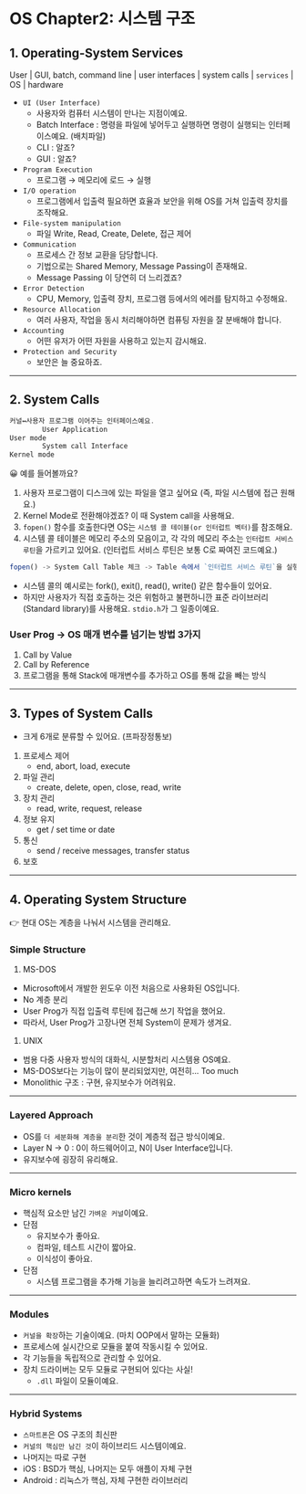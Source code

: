 # OS Chapter2: 시스템 구조

## 1. Operating-System Services

User | GUI, batch, command line | user interfaces | system calls | `services` | OS | hardware

- `UI (User Interface)`
    - 사용자와 컴퓨터 시스템이 만나는 지점이예요.
    - Batch Interface : 명령을 파일에 넣어두고 실행하면 명령이 실행되는 인터페이스예요. (배치파일)
    - CLI : 알죠?
    - GUI : 알죠?
- `Program Execution`
    - 프로그램 → 메모리에 로드 → 실행
- `I/O operation`
    - 프로그램에서 입출력 필요하면 효율과 보안을 위해 OS를 거쳐 입출력 장치를 조작해요.
- `File-system manipulation`
    - 파일 Write, Read, Create, Delete, 접근 제어
- `Communication`
    - 프로세스 간 정보 교환을 담당합니다.
    - 기법으로는 Shared Memory, Message Passing이 존재해요.
    - Message Passing 이 당연히 더 느리겠죠?
- `Error Detection`
    - CPU, Memory, 입출력 장치, 프로그램 등에서의 에러를 탐지하고 수정해요.
- `Resource Allocation`
    - 여러 사용자, 작업을 동시 처리해야하면 컴퓨팅 자원을 잘 분배해야 합니다.
- `Accounting`
    - 어떤 유저가 어떤 자원을 사용하고 있는지 감시해요.
- `Protection and Security`
    - 보안은 늘 중요하죠.

---

## 2. System Calls

```jsx
커널↔사용자 프로그램 이어주는 인터페이스예요.
		User Application
User mode
		System call Interface
Kernel mode
```

😀 예를 들어볼까요?

1. 사용자 프로그램이 디스크에 있는 파일을 열고 싶어요 (즉, 파일 시스템에 접근 원해요.)
2. Kernel Mode로 전환해야겠죠? 이 때 System call을 사용해요.
3. `fopen()` 함수를 호출한다면 OS는 `시스템 콜 테이블(or 인터럽트 벡터)`를 참조해요.
4. 시스템 콜 테이블은 메모리 주소의 모음이고, 각 각의 메모리 주소는 `인터럽트 서비스 루틴`을 가르키고 있어요. (인터럽트 서비스 루틴은 보통 C로 짜여진 코드예요.)

```jsx
fopen() -> System Call Table 체크 -> Table 속에서 `인터럽트 서비스 루틴`을 실행해요.
```

- 시스템 콜의 예시로는 fork(), exit(), read(), write() 같은 함수들이 있어요.
- 하지만 사용자가 직접 호출하는 것은 위험하고 불편하니깐 표준 라이브러리(Standard library)를 사용해요. `stdio.h`가 그 일종이예요.

### User Prog → OS 매개 변수를 넘기는 방법 3가지

1. Call by Value 
2. Call by Reference
3. 프로그램을 통해 Stack에 매개변수를 추가하고 OS를 통해 값을 빼는 방식

---

## 3. Types of System Calls

- 크게 6개로 분류할 수 있어요. (프파장정통보)
1. 프로세스 제어
    - end, abort, load, execute
2. 파일 관리
    - create, delete, open, close, read, write
3. 장치 관리
    - read, write, request, release
4. 정보 유지
    - get / set time or date
5. 통신
    - send / receive messages, transfer status
6. 보호

---

## 4. Operating System Structure

👉 현대 OS는 계층을 나눠서 시스템을 관리해요.

### Simple Structure

1. MS-DOS
- Microsoft에서 개발한 윈도우 이전 처음으로 사용화된 OS입니다.
- No 계층 분리
- User Prog가 직접 입출력 루틴에 접근해 쓰기 작업을 했어요.
- 따라서, User Prog가 고장나면 전체 System이 문제가 생겨요.
1. UNIX
- 범용 다중 사용자 방식의 대화식, 시분할처리 시스템용 OS예요.
- MS-DOS보다는 기능이 많이 분리되었지만, 여전히... Too much
- Monolithic 구조 : 구현, 유지보수가 어려워요.

---

### Layered Approach

- OS를 `더 세분화해 계층을 분리`한 것이 계층적 접근 방식이예요.
- Layer N → 0 : 0이 하드웨어이고, N이 User Interface입니다.
- 유지보수에 굉장히 유리해요.

---

### Micro kernels

- 핵심적 요소만 남긴 `가벼운 커널`이예요.
- 단점
    - 유지보수가 좋아요.
    - 컴파일, 테스트 시간이 짧아요.
    - 이식성이 좋아요.
- 단점
    - 시스템 프로그램을 추가해 기능을 늘리려고하면 속도가 느려져요.

---

### Modules

- `커널을 확장`하는 기술이예요. (마치 OOP에서 말하는 모듈화)
- 프로세스에 실시간으로 모듈을 붙여 작동시킬 수 있어요.
- 각 기능들을 독립적으로 관리할 수 있어요.
- 장치 드라이버는 모두 모듈로 구현되어 있다는 사실!
    - `.dll` 파일이 모듈이예요.

---

### Hybrid Systems

- `스마트폰`은 OS 구조의 최신판
- `커널의 핵심만 남긴 것`이 하이브리드 시스템이예요.
- 나머지는 따로 구현
- iOS : BSD가 핵심, 나머지는 모두 애플이 자체 구현
- Android : 리눅스가 핵심, 자체 구현한 라이브러리
